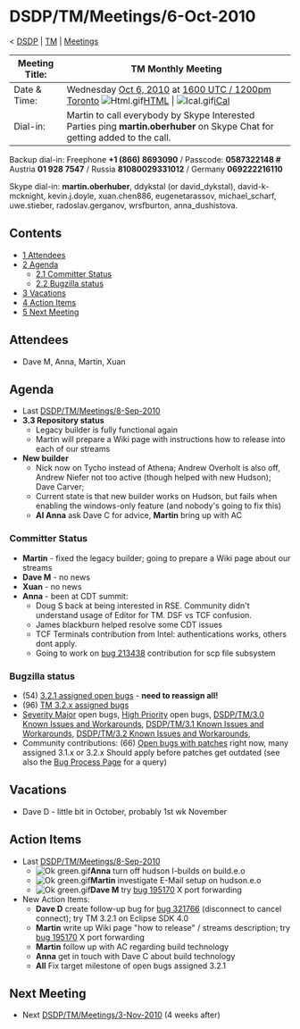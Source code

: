 

DSDP/TM/Meetings/6-Oct-2010
===========================

< [DSDP](/DSDP "DSDP")‎ | [TM](/DSDP/TM "DSDP/TM")‎ | [Meetings](/DSDP/TM/Meetings "DSDP/TM/Meetings")

| Meeting Title: | **TM Monthly Meeting** |
| --- | --- |
| Date & Time: | Wednesday [Oct 6, 2010](/index.php?title=Oct_6,_2010&action=edit&redlink=1 "Oct 6, 2010 (page does not exist)") at [1600 UTC / 1200pm Toronto](http://www.timeanddate.com/worldclock/fixedtime.html?month=10&day=6&year=2010&hour=16&min=00&sec=0&p1=0)   ![Html.gif](https://raw.githubusercontent.com/wiki/eclipse-datatools/.github/images/Html.gif)[HTML](http://www.google.com/calendar/embed?src=vn70im36r00qeusu8nme50cils@group.calendar.google.com&ctz=Canada/Toronto) \| ![Ical.gif](https://raw.githubusercontent.com/wiki/eclipse-datatools/.github/images/Ical.gif)[iCal](http://www.google.com/calendar/ical/vn70im36r00qeusu8nme50cils@group.calendar.google.com/public/basic.ics) |
| Dial-in: | Martin to call everybody by Skype   Interested Parties ping **martin.oberhuber** on Skype Chat for getting added to the call. |

Backup dial-in: Freephone **+1 (866) 8693090** / Passcode: **0587322148 #**  
Austria **01 928 7547** / Russia **81080029331012** / Germany **069222216110**

Skype dial-in: **martin.oberhuber**, ddykstal (or david\_dykstal), david-k-mcknight, kevin.j.doyle, xuan.chen886, eugenetarassov, michael\_scharf, uwe.stieber, radoslav.gerganov, wrsfburton, anna_dushistova.  

Contents
--------

*   [1 Attendees](#Attendees)
*   [2 Agenda](#Agenda)
    *   [2.1 Committer Status](#Committer-Status)
    *   [2.2 Bugzilla status](#Bugzilla-status)
*   [3 Vacations](#Vacations)
*   [4 Action Items](#Action-Items)
*   [5 Next Meeting](#Next-Meeting)

Attendees
---------

*   Dave M, Anna, Martin, Xuan

  

Agenda
------

*   Last [DSDP/TM/Meetings/8-Sep-2010](/DSDP/TM/Meetings/8-Sep-2010 "DSDP/TM/Meetings/8-Sep-2010")
*   **3.3 Repository status**
    *   Legacy builder is fully functional again
    *   Martin will prepare a Wiki page with instructions how to release into each of our streams
*   **New builder**
    *   Nick now on Tycho instead of Athena; Andrew Overholt is also off, Andrew Niefer not too active (though helped with new Hudson); Dave Carver;
    *   Current state is that new builder works on Hudson, but fails when enabling the windows-only feature (and nobody's going to fix this)
    *   **AI Anna** ask Dave C for advice, **Martin** bring up with AC

### Committer Status

*   **Martin** \- fixed the legacy builder; going to prepare a Wiki page about our streams
*   **Dave M** \- no news
*   **Xuan** \- no news
*   **Anna** \- been at CDT summit:
    *   Doug S back at being interested in RSE. Community didn't understand usage of Editor for TM. DSF vs TCF confusion.
    *   James blackburn helped resolve some CDT issues
    *   TCF Terminals contribution from Intel: authentications works, others dont apply.
    *   Going to work on [bug 213438](https://bugs.eclipse.org/bugs/show_bug.cgi?id=213438) contribution for scp file subsystem

### Bugzilla status

*   (54) [3.2.1 assigned open bugs](https://bugs.eclipse.org/bugs/buglist.cgi?query_format=advanced;bug_status=UNCONFIRMED;bug_status=NEW;bug_status=ASSIGNED;bug_status=REOPENED;target_milestone=3.2.1;product=Target%20Management;classification=DSDP) \- **need to reassign all!**
*   (96) [TM 3.2.x assigned bugs](https://bugs.eclipse.org/bugs/buglist.cgi?field0-0-0=target_milestone;query_format=advanced;bug_status=UNCONFIRMED;bug_status=NEW;bug_status=ASSIGNED;bug_status=REOPENED;type0-0-0=substring;value0-0-0=3.2;product=Target%20Management)
*   [Severity Major](https://bugs.eclipse.org/bugs/buglist.cgi?query_format=advanced&classification=DSDP&product=Target+Management&bug_status=UNCONFIRMED&bug_status=NEW&bug_status=ASSIGNED&bug_status=REOPENED&bug_severity=blocker&bug_severity=critical&bug_severity=major&cmdtype=doit) open bugs, [High Priority](https://bugs.eclipse.org/bugs/buglist.cgi?query_format=advanced&classification=DSDP&product=Target+Management&bug_status=UNCONFIRMED&bug_status=NEW&bug_status=ASSIGNED&bug_status=REOPENED&cmdtype=doit&field0-0-0=priority&type0-0-0=regexp&value0-0-0=P%5B12%5D&field0-0-1=bug_severity&type0-0-1=regexp&value0-0-1=blocker%7Ccritical%7Cmajor) open bugs, [DSDP/TM/3.0 Known Issues and Workarounds](/DSDP/TM/3.0_Known_Issues_and_Workarounds "DSDP/TM/3.0 Known Issues and Workarounds"), [DSDP/TM/3.1 Known Issues and Workarounds](/DSDP/TM/3.1_Known_Issues_and_Workarounds "DSDP/TM/3.1 Known Issues and Workarounds"), [DSDP/TM/3.2 Known Issues and Workarounds](/DSDP/TM/3.2_Known_Issues_and_Workarounds "DSDP/TM/3.2 Known Issues and Workarounds"),
*   Community contributions: (66) [Open bugs with patches](https://bugs.eclipse.org/bugs/buglist.cgi?query_format=advanced&classification=DSDP&product=Target+Management&bug_status=UNCONFIRMED&bug_status=NEW&bug_status=ASSIGNED&bug_status=REOPENED&cmdtype=doit&field0-0-0=attachments.ispatch&type0-0-0=equals&value0-0-0=1) right now, many assigned 3.1.x or 3.2.x Should apply before patches get outdated (see also the [Bug Process Page](https://www.eclipse.org/dsdp/tm/development/bug_process.php) for a query)

  

  

Vacations
---------

*   Dave D - little bit in October, probably 1st wk November

  

Action Items
------------

*   Last [DSDP/TM/Meetings/8-Sep-2010](/DSDP/TM/Meetings/8-Sep-2010 "DSDP/TM/Meetings/8-Sep-2010")
    *   ![Ok green.gif](https://raw.githubusercontent.com/wiki/eclipse-datatools/.github/images/Ok_green.gif)**Anna** turn off hudson I-builds on build.e.o
    *   ![Ok green.gif](https://raw.githubusercontent.com/wiki/eclipse-datatools/.github/images/Ok_green.gif)**Martin** investigate E-Mail setup on hudson.e.o
    *   ![Ok green.gif](https://raw.githubusercontent.com/wiki/eclipse-datatools/.github/images/Ok_green.gif)**Dave M** try [bug 195170](https://bugs.eclipse.org/bugs/show_bug.cgi?id=195170) X port forwarding
*   New Action Items:
    *   **Dave D** create follow-up bug for [bug 321766](https://bugs.eclipse.org/bugs/show_bug.cgi?id=321766) (disconnect to cancel connect); try TM 3.2.1 on Eclipse SDK 4.0
    *   **Martin** write up Wiki page "how to release" / streams description; try [bug 195170](https://bugs.eclipse.org/bugs/show_bug.cgi?id=195170) X port forwarding
    *   **Martin** follow up with AC regarding build technology
    *   **Anna** get in touch with Dave C about build technology
    *   **All** Fix target milestone of open bugs assigned 3.2.1

  

Next Meeting
------------

*   Next [DSDP/TM/Meetings/3-Nov-2010](/DSDP/TM/Meetings/3-Nov-2010 "DSDP/TM/Meetings/3-Nov-2010") (4 weeks after)


